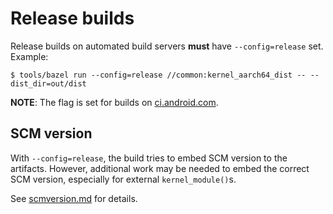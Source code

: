 # Release builds

Release builds on automated build servers **must** have `--config=release` set.
Example:

```shell
$ tools/bazel run --config=release //common:kernel_aarch64_dist -- --dist_dir=out/dist
```

**NOTE**: The flag is set for builds on [ci.android.com](http://ci.android.com).

## SCM version

With `--config=release`, the build tries to embed SCM version to the artifacts.
However, additional work may be needed to embed the correct SCM version,
especially for external `kernel_module()`s.

See [scmversion.md](scmversion.md) for details.
